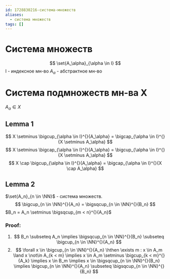 ```yaml
---
id: 1728830216-система-множеств
aliases:
  - система множеств
tags: []
---
```


# Система множеств
$$
\set{A_\alpha}_{\alpha \in I}
$$
I - индексное мн-во
$A_\alpha$ - абстрактное мн-во

# Система подмножеств мн-ва X
$A_\alpha \in X$

## Lemma 1
$$
X \setminus \bigcup_{\alpha \in I}^{}{A_\alpha} =
\bigcap_{\alpha \in I}^{}{X \setminus A_\alpha}
$$
$$
X \setminus \bigcap_{\alpha \in I}^{}{A_\alpha} =
\bigcup_{\alpha \in I}^{}{X \setminus A_\alpha}
$$
$$
X \cap \bigcup_{\alpha \in I}^{}{A_\alpha} =
\bigcap_{\alpha \in I}^{}{X \cap A_\alpha}
$$

## Lemma 2
$\set{A_n}_{n \in \NN}$ - система множеств.
$$
\bigcup_{n \in \NN}^{}{A_n} = \bigsqcup_{n \in \NN}^{}{B_n}
$$
$B_n = A_n \setminus \bigsqcup_{m < n}^{}{A_n}$

### Proof:
1. $$
B_n \subseteq A_n \implies
\bigsqcup_{n \in \NN}^{}{B_n} \subseteq \bigcup_{n \in \NN}^{}{A_n}
$$
2. $$
\forall x \in \bigcup_{n \in \NN}^{}{A_n} \hthen \exists m :
x \in A_m \land x \not\in A_{k < m} \implies
x \in A_m \setminus \bigcup_{k < m}^{}{A_k} \implies
x \in B_m \implies x \in \bigsqcup_{n \in \NN}^{}{B_n} \implies 
\bigcup_{n \in \NN}^{}{A_n} \subseteq \bigsqcup_{n \in \NN}^{}{B_n}
$$
